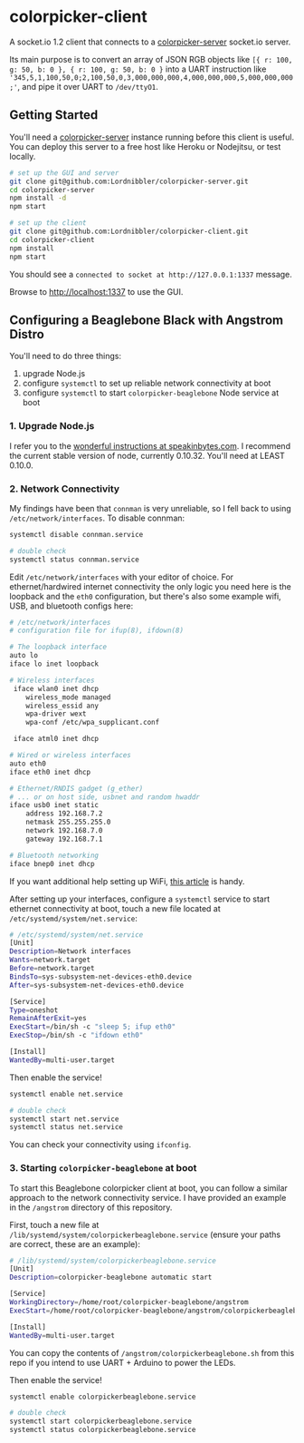 # colorpicker-client
A socket.io 1.2 client that connects to a [colorpicker-server](http://github.com/lordnibbler/colorpicker-server) socket.io server.

Its main purpose is to convert an array of JSON RGB objects like `[{ r: 100, g: 50, b: 0 }, { r: 100, g: 50, b: 0 }` into a UART instruction like `'345,5,1,100,50,0;2,100,50,0,3,000,000,000,4,000,000,000,5,000,000,000;'`, and pipe it over UART to `/dev/ttyO1`.

## Getting Started
You'll need a [colorpicker-server](http://github.com/lordnibbler/colorpicker-server) instance running before this client is useful.  You can deploy this server to a free host like Heroku or Nodejitsu, or test locally.

```sh
# set up the GUI and server
git clone git@github.com:Lordnibbler/colorpicker-server.git
cd colorpicker-server
npm install -d
npm start

# set up the client
git clone git@github.com:Lordnibbler/colorpicker-client.git
cd colorpicker-client
npm install
npm start
```
You should see a `connected to socket at http://127.0.0.1:1337` message.

Browse to <http://localhost:1337> to use the GUI.

## Configuring a Beaglebone Black with Angstrom Distro
You'll need to do three things:

1. upgrade Node.js
2. configure `systemctl` to set up reliable network connectivity at boot
3. configure `systemctl` to start `colorpicker-beaglebone` Node service at boot

### 1. Upgrade Node.js
I refer you to the [wonderful instructions at speakinbytes.com](http://speakinbytes.com/2013/12/update-beaglebone-black-angstrom-node-js-version/). I recommend the current stable version of node, currently 0.10.32. You'll need at LEAST 0.10.0.

### 2. Network Connectivity
My findings have been that `connman` is very unreliable, so I fell back to using `/etc/network/interfaces`. To disable connman:

```sh
systemctl disable connman.service

# double check
systemctl status connman.service
```

Edit `/etc/network/interfaces` with your editor of choice. For ethernet/hardwired internet connectivity the only logic you need here is the loopback and the `eth0` configuration, but there's also some example wifi, USB, and bluetooth configs here:

```sh
# /etc/network/interfaces
# configuration file for ifup(8), ifdown(8)

# The loopback interface
auto lo
iface lo inet loopback

# Wireless interfaces
 iface wlan0 inet dhcp
	wireless_mode managed
	wireless_essid any
	wpa-driver wext
	wpa-conf /etc/wpa_supplicant.conf

 iface atml0 inet dhcp

# Wired or wireless interfaces
auto eth0
iface eth0 inet dhcp

# Ethernet/RNDIS gadget (g_ether)
# ... or on host side, usbnet and random hwaddr
iface usb0 inet static
	address 192.168.7.2
	netmask 255.255.255.0
	network 192.168.7.0
	gateway 192.168.7.1

# Bluetooth networking
iface bnep0 inet dhcp
```

If you want additional help setting up WiFi, [this article](http://octopusprotos.com/?p=37) is handy.

After setting up your interfaces, configure a `systemctl` service to start ethernet connectivity at boot, touch a new file located at `/etc/systemd/system/net.service`:

```sh
# /etc/systemd/system/net.service
[Unit]
Description=Network interfaces
Wants=network.target
Before=network.target
BindsTo=sys-subsystem-net-devices-eth0.device
After=sys-subsystem-net-devices-eth0.device

[Service]
Type=oneshot
RemainAfterExit=yes
ExecStart=/bin/sh -c "sleep 5; ifup eth0"
ExecStop=/bin/sh -c "ifdown eth0"

[Install]
WantedBy=multi-user.target
```

Then enable the service!

```sh
systemctl enable net.service

# double check
systemctl start net.service
systemctl status net.service
```

You can check your connectivity using `ifconfig`.

### 3. Starting `colorpicker-beaglebone` at boot

To start this Beaglebone colorpicker client at boot, you can follow a similar approach to the network connectivity service.  I have provided an example in the `/angstrom` directory of this repository.

First, touch a new file at `/lib/systemd/system/colorpickerbeaglebone.service` (ensure your paths are correct, these are an example):

```sh
# /lib/systemd/system/colorpickerbeaglebone.service
[Unit]
Description=colorpicker-beaglebone automatic start

[Service]
WorkingDirectory=/home/root/colorpicker-beaglebone/angstrom
ExecStart=/home/root/colorpicker-beaglebone/angstrom/colorpickerbeaglebone.sh

[Install]
WantedBy=multi-user.target
```

You can copy the contents of `/angstrom/colorpickerbeaglebone.sh` from this repo if you intend to use UART + Arduino to power the LEDs.

Then enable the service!

```sh
systemctl enable colorpickerbeaglebone.service

# double check
systemctl start colorpickerbeaglebone.service
systemctl status colorpickerbeaglebone.service
```

